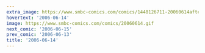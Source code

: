 ```yaml
---
extra_image: https://www.smbc-comics.com/comics/1448126711-20060614after.png
hovertext: '2006-06-14'
image: https://www.smbc-comics.com/comics/20060614.gif
next_comic: '2006-06-15'
prev_comic: '2006-06-13'
title: '2006-06-14'
---
```


